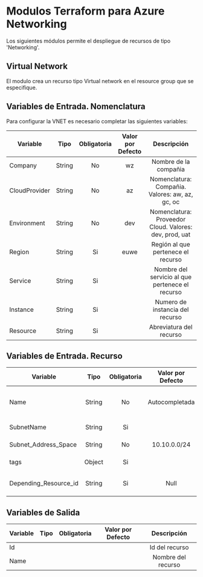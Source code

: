 # Modulos Terraform para Azure Networking

Los siguientes módulos permite el despliegue de recursos de tipo 'Networking'.

## Virtual Network
El modulo crea un recurso tipo Virtual network en el resource group que se especifique.

## Variables de Entrada. Nomenclatura
Para configurar la VNET es necesario completar las siguientes variables:

|Variable           |Tipo   |Obligatoria    |Valor por Defecto  |Descripción                                                    |
|-------------------|:-----:|:-------------:|:-----------------:|:-------------------------------------------------------------:|
|Company            |String |No             |wz                 |Nombre de la compañia                                          |
|CloudProvider      |String |No             |az                 |Nomenclatura: Compañia. Valores: aw, az, gc, oc                |
|Environment        |String |No             |dev                |Nomenclatura: Proveedor Cloud. Valores: dev, prod, uat         |
|Region             |String |Si             |euwe               |Región al que pertenece el recurso                             |
|Service            |String |Si             |                   |Nombre del servicio al que pertenece el recurso                |
|Instance           |String |Si             |                   |Numero de instancia del recurso                                |
|Resource           |String |Si             |                   |Abreviatura del recurso                                        |

## Variables de Entrada. Recurso

|Variable              |Tipo   |Obligatoria    |Valor por Defecto  |Descripción                                                    |
|----------------------|:-----:|:-------------:|:-----------------:|:-------------------------------------------------------------:|
|Name                  |String |No             |Autocompletada     |Se autocompleta automaticamente con variables de nomenclatura  |
|SubnetName            |String |Si             |                   |Nombre de la subnet                                            |
|Subnet_Address_Space  |String |No             |10.10.0.0/24       |Espacio de direcciones CIDR                                    |
|tags                  |Object |Si             |                   |Etiquetas del recurso                                          |
|Depending_Resource_id |String |Si             |Null               |Identificador del recurso del que depende                      |


## Variables de Salida

|Variable              |Tipo   |Obligatoria    |Valor por Defecto  |Descripción                                                    |
|----------------------|:-----:|:-------------:|:-----------------:|:-------------------------------------------------------------:|
|Id                    |       |               |                   |Id del recurso                                                 |
|Name                  |       |               |                   |Nombre del recurso                                             |

